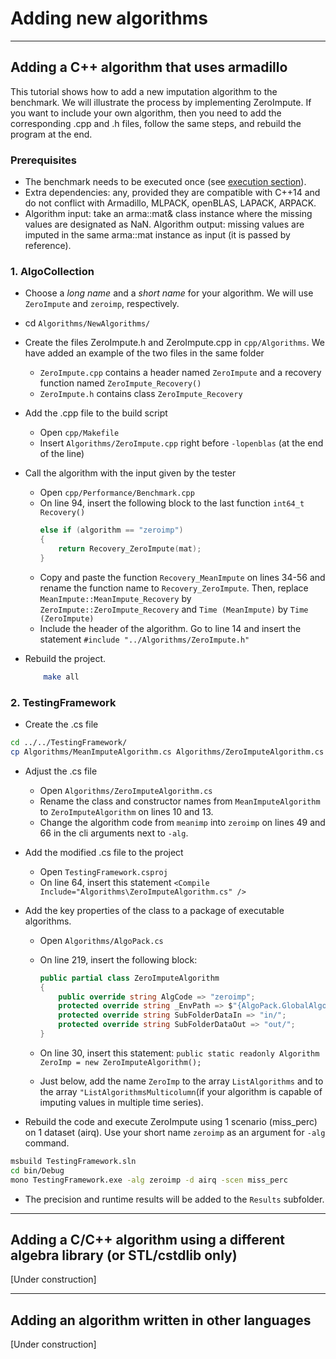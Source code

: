 # Adding new algorithms

___

## Adding a C++ algorithm that uses armadillo
This tutorial shows how to add a new imputation algorithm to the benchmark. We will illustrate the process by implementing ZeroImpute. If you want to include your own algorithm, then you need to add the corresponding .cpp and .h files, follow the same steps, and rebuild the program at the end.


<!---
The process is done in two main steps: 1) add the code of the algorithm to AlgoCollection and 2) import it into the TestingFramework. 
The process will be illustrated on an example algorithm that we call MeanImpute, but while you follow the guide you can replace the names that are used with your own algorithm as you see fit, so long as they remain consistent. The algorithm is already implemented, so you can use its files as a template.
 --->

### Prerequisites

- The benchmark needs to be executed once (see [execution section](https://github.com/eXascaleInfolab/bench-vldb20)). 
- Extra dependencies: any, provided they are compatible with C++14 and do not conflict with Armadillo, MLPACK, openBLAS, LAPACK, ARPACK.
- Algorithm input: take an arma::mat& class instance where the missing values are designated as NaN. Algorithm output: missing values are imputed in the same arma::mat instance as input (it is passed by reference). 



<!---
You can choose any other names as long as they are used consistently. 
because different parts of the benchmark can use those to communicate between each other. 
In the following guide we will use `NewAlg` as a primary name and `nalg` as a short name.


In the guide we use commands of the form `vim file_name` to denote that we are now working with a specific file in editing mode, which means line numbers refer to the file that was last "opened".

On lines 2 and 5, go to their end. Before the first linkage statement (`-lopenblas` on line 2, `-L/usr/local/opt/openblas/lib` on line 5) insert the name of the source file of the new algorithm (i.e., `Algorithms/NewAlg.cpp`) next to the other cpp files.

If your algorithm requires linking extra libraries, add all the `-l` and `-L` statement at the end of the lines 2 and 5

and set the class name to `NewAlgAlgorithm` and AlgCode field to `nalg`.

    - `sed -i 's/MeanImpute/NewAlg/g' Algorithms/NewAlg.h`
    - `sed -i 's/MeanImpute/NewAlg/g' Algorithms/NewAlg.cpp`
    - `sed -i 's/MeanImpute/NewAlg/g' Algorithms/NewAlgAlgorithm.cs`
    - `sed -i 's/meanimp/nalg/g' Algorithms/NewAlgAlgorithm.cs`
    - If your algorithm assumes that the matrix structure has time series as rows instead of columns - uncomment statements `mat = mat.t();` in the function (one before the call, one after).
    
```bash
cd Algorithms/NewAlgorithms/cpp
cp Algorithms/MeanImpute.h Algorithms/ZeroImpute.h
cp Algorithms/MeanImpute.cpp Algorithms/ZeroImpute.cpp
```
    
- Adjust the .h file
    - Open `Algorithms/ZeroImpute.h`
    - Rename the class into `ZeroImpute` and the function into `ZeroImpute_Recovery`.
    - If your algorithm is split across multiple functions, declare them inside the class.    

- Add the implementation to the source file
    - Open `Algorithms/ZeroImpute.cpp`
    - on Line 2, rename the header name to `ZeroImpute`.
    - Replace the function `MeanImpute_Recovery()` by the code of [ZeroImpute](https://github.com/eXascaleInfolab/bench-vldb20/blob/master/Algorithms/NewAlgorithms/ZeroImpute.txt). **If you want to add your own algorithm, then your code should go here**.

--->


### 1. AlgoCollection

- Choose a *long name* and a *short name* for your algorithm. We will use `ZeroImpute` and `zeroimp`, respectively.

- cd `Algorithms/NewAlgorithms/`

- Create the files ZeroImpute.h and ZeroImpute.cpp in `cpp/Algorithms`. We have added an example of the two files in the same folder
    - `ZeroImpute.cpp` contains a header named `ZeroImpute` and a recovery function named  `ZeroImpute_Recovery()`
    - `ZeroImpute.h` contains class `ZeroImpute_Recovery`

- Add the .cpp file to the build script
    - Open `cpp/Makefile`
    - Insert `Algorithms/ZeroImpute.cpp` right before `-lopenblas` (at the end of the line)

- Call the algorithm with the input given by the tester
    - Open `cpp/Performance/Benchmark.cpp`
    - On line 94, insert the following block to the last function `int64_t Recovery()`
        ```C++
        else if (algorithm == "zeroimp")
        {
            return Recovery_ZeroImpute(mat);
        }
    - Copy and paste the function `Recovery_MeanImpute` on lines 34-56 and rename the function name to `Recovery_ZeroImpute`. Then, replace  `MeanImpute::MeanImpute_Recovery` by `ZeroImpute::ZeroImpute_Recovery` and `Time (MeanImpute)` by `Time (ZeroImpute)`
    - Include the header of the algorithm. Go to line 14 and insert the statement `#include "../Algorithms/ZeroImpute.h"`
     
- Rebuild the project.
    ```bash
        make all
    ```

### 2. TestingFramework

- Create the .cs file

```bash
cd ../../TestingFramework/
cp Algorithms/MeanImputeAlgorithm.cs Algorithms/ZeroImputeAlgorithm.cs
```

- Adjust  the .cs file
    - Open `Algorithms/ZeroImputeAlgorithm.cs`
    - Rename the class and constructor names from `MeanImputeAlgorithm` to `ZeroImputeAlgorithm` on lines 10 and 13.
    - Change the algorithm code from `meanimp` into `zeroimp` on lines 49 and 66 in the cli arguments next to `-alg`.

- Add the modified .cs file to the project
    - Open `TestingFramework.csproj`
    - On line 64, insert this statement `<Compile Include="Algorithms\ZeroImputeAlgorithm.cs" />`


- Add the key properties of the class to a package of executable algorithms.
    - Open `Algorithms/AlgoPack.cs`
    - On line 219, insert the following block: 
        ```C#
        public partial class ZeroImputeAlgorithm
        {
            public override string AlgCode => "zeroimp";
            protected override string _EnvPath => $"{AlgoPack.GlobalAlgorithmsLocation}NewAlgorithms/cpp/_data/";
            protected override string SubFolderDataIn => "in/";
            protected override string SubFolderDataOut => "out/";
        }
        ```
    - On line 30, insert this statement: `public static readonly Algorithm ZeroImp = new ZeroImputeAlgorithm();`

    - Just below, add the name `ZeroImp` to the array `ListAlgorithms` and to the array `"ListAlgorithmsMulticolumn`(if your algorithm is capable of imputing values in multiple time series).

- Rebuild the code and execute ZeroImpute using 1 scenario (miss_perc) on 1 dataset (airq). Use your short name `zeroimp` as an argument for `-alg` command.

```bash
msbuild TestingFramework.sln
cd bin/Debug
mono TestingFramework.exe -alg zeroimp -d airq -scen miss_perc
```

- The precision and runtime results will be added to the `Results` subfolder.

___

## Adding a C/C++ algorithm using a different algebra library (or STL/cstdlib only)

[Under construction]

___

## Adding an algorithm written in other languages

[Under construction]
